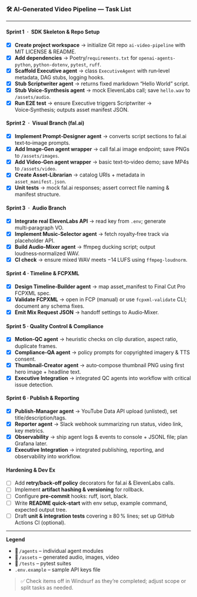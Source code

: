 ### 🛠️ **AI‑Generated Video Pipeline — Task List**

---

#### **Sprint 1 · SDK Skeleton & Repo Setup**
- [x] **Create project workspace** → initialize Git repo `ai‑video‑pipeline` with MIT LICENSE & README.
- [x] **Add dependencies** → Poetry/`requirements.txt` for `openai-agents-python`, `python-dotenv`, `pytest`, `ruff`.
- [x] **Scaffold Executive agent** → class `ExecutiveAgent` with run‑level metadata, DAG stubs, logging hooks.
- [x] **Stub Scriptwriter agent** → returns fixed markdown “Hello World” script.
- [x] **Stub Voice‑Synthesis agent** → mock ElevenLabs call; save `hello.wav` to `/assets/audio`.
- [x] **Run E2E test** → ensure Executive triggers Scriptwriter → Voice‑Synthesis; outputs asset manifest JSON.

#### **Sprint 2 · Visual Branch (fal.ai)**
- [x] **Implement Prompt‑Designer agent** → converts script sections to fal.ai text‑to‑image prompts.
- [x] **Add Image‑Gen agent wrapper** → call fal.ai image endpoint; save PNGs to `/assets/images`.
- [x] **Add Video‑Gen agent wrapper** → basic text‑to‑video demo; save MP4s to `/assets/video`.
- [x] **Create Asset‑Librarian** → catalog URIs + metadata in `asset_manifest.json`.
- [x] **Unit tests** → mock fal.ai responses; assert correct file naming & manifest structure.

#### **Sprint 3 · Audio Branch**
- [x] **Integrate real ElevenLabs API** → read key from `.env`; generate multi‑paragraph VO.
- [x] **Implement Music‑Selector agent** → fetch royalty‑free track via placeholder API.
- [x] **Build Audio‑Mixer agent** → ffmpeg ducking script; output loudness‑normalized WAV.
- [x] **CI check** → ensure mixed WAV meets −14 LUFS using `ffmpeg‑loudnorm`.

#### **Sprint 4 · Timeline & FCPXML**
- [x] **Design Timeline‑Builder agent** → map asset_manifest to Final Cut Pro FCPXML spec.
- [x] **Validate FCPXML** → open in FCP (manual) or use `fcpxml‑validate` CLI; document any schema fixes.
- [x] **Emit Mix Request JSON** → handoff settings to Audio‑Mixer.

#### **Sprint 5 · Quality Control & Compliance**
- [x] **Motion‑QC agent** → heuristic checks on clip duration, aspect ratio, duplicate frames.
- [x] **Compliance‑QA agent** → policy prompts for copyrighted imagery & TTS consent.
- [x] **Thumbnail‑Creator agent** → auto‑compose thumbnail PNG using first hero image + headline text.
- [x] **Executive Integration** → integrated QC agents into workflow with critical issue detection.

#### **Sprint 6 · Publish & Reporting**
- [x] **Publish‑Manager agent** → YouTube Data API upload (unlisted), set title/description/tags.
- [x] **Reporter agent** → Slack webhook summarizing run status, video link, key metrics.
- [x] **Observability** → ship agent logs & events to console + JSONL file; plan Grafana later.
- [x] **Executive Integration** → integrated publishing, reporting, and observability into workflow.

#### **Hardening & Dev Ex**
- [ ] Add **retry/back‑off policy** decorators for fal.ai & ElevenLabs calls.
- [ ] Implement **artifact hashing & versioning** for rollback.
- [ ] Configure **pre‑commit** hooks: ruff, isort, black.
- [ ] Write **README quick‑start** with env setup, example command, expected output tree.
- [ ] Draft **unit & integration tests** covering ≥ 80 % lines; set up GitHub Actions CI (optional).

---

**Legend**

- 📂 `/agents` – individual agent modules  
- 📂 `/assets` – generated audio, images, video  
- 📂 `/tests` – pytest suites  
- `.env.example` – sample API keys file  

> ✅ Check items off in Windsurf as they’re completed; adjust scope or split tasks as needed.